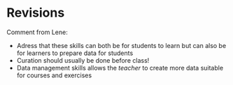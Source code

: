 # Revisions



Comment from Lene:

- Adress that these skills can both be for students to learn but can also be for learners to prepare data for students
- Curation should usually be done before class!
- Data management skills allows the *teacher* to create more data suitable for courses and exercises

